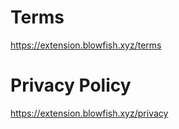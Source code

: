 # Terms
https://extension.blowfish.xyz/terms

# Privacy Policy
https://extension.blowfish.xyz/privacy
